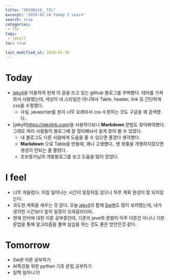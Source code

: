 ```yaml
---
title: "20190110__TIL"
excerpt: "2019-01-10 Today I Learn"
search: true
categories:
 - TIL
tags:
 - jekyll
toc: true

last_modified_at: 2019-01-10
---
```


# Today
- [jekyll](https://jekyllrb.com)을 이용하여 현재 이 글을 쓰고 있는 github 블로그를 꾸며봤다. 테마를 가져와서 사용했는데, 색상이 내 스타일은 아니여서 Table, header, link 등 간단하게  css를 수정했다.
  - 사실, javascript를 본지 너무 오래되서 css 수정하는 것도 구글을 꽤 검색했다..  
- [jekyll]https://jekyllrb.com)을 사용하다보니 __Markdown__ 문법도 찾아봐야했다. 그래도 여러 사람들이 블로그에 잘 정리해놔서 쉽게 찾아 볼 수 있었다.
  - 내 블로그도 다른 사람에게 도움을 줄 수 있으면 좋겠다 생각했다.
  - __Markdown__ 으로 Table을 만들때, 꽤나 고생했다.. 맨 윗줄을 개행하지않으면 생성이 안되는 줄 몰랐다..
  - 초보몽키님의 개발블로그를 보고 도움을 많이 얻었다.  

# I feel
- 너무 게을렀다. 아침 일어나는 시간이 일정하질 않으니 하루 계획 완성이 잘 되지않는다.
- 과도한 계획을 세우는 것 같다. 오늘 [jekyll](https://jekyllrb.com)과 함께 [Swift](https://developer.apple.com/kr/swift)도 많이 보려했는데, 내가 생각한 시간보다 앞의 일정이 오래걸리더라..  
- 현재 언어에 대한 이론 공부중인데, 기존의 *java*와 문법이 아주 다른건 아니니 기본 문법을 통해 알고리즘을 풀며 실습을 하는 것도 좋은 방안인것 같다.

# Tomorrow
- *Swift* 이론 공부하기
- AI특강을 위한 *python* 기초 문법 공부하기
- 일찍 일어나기!  

